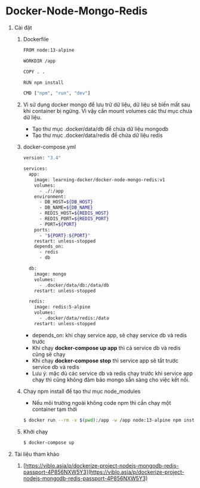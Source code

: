 # Docker-Node-Mongo-Redis


1. Cài đặt
    1. Dockerfile
        
        ```bash
        FROM node:13-alpine
        
        WORKDIR /app
        
        COPY . .
        
        RUN npm install
        
        CMD ["npm", "run", "dev"]
        ```
        
    2. Vì sử dụng docker mongo để lưu trữ dữ liệu, dữ liệu sẽ biến mất sau khi container bị ngừng. Vì vậy cần mount volumes các thư mục chưa dữ liệu.
        - Tạo thư mục .docker/data/db để chứa dữ liệu mongodb
        - Tạo thư mục .docker/data/redis để chứa dữ liệu redis
    3. docker-compose.yml
        
        ```bash
        version: "3.4"
        
        services:
          app:
            image: learning-docker/docker-node-mongo-redis:v1
            volumes:
              - ./:/app
            environment:
              - DB_HOST=${DB_HOST}
              - DB_NAME=${DB_NAME}
              - REDIS_HOST=${REDIS_HOST}
              - REDIS_PORT=${REDIS_PORT}
              - PORT=${PORT}
            ports:
              - "${PORT}:${PORT}"
            restart: unless-stopped
            depends_on:
              - redis
              - db
        
          db:
            image: mongo
            volumes:
              - .docker/data/db:/data/db
            restart: unless-stopped
        
          redis:
            image: redis:5-alpine
            volumes:
              - .docker/data/redis:/data
            restart: unless-stopped
        ```
        
        - depends_on: khi chạy service app, sẽ chạy service db và redis trước
        - Khi chạy **docker-compose up app** thì cả service db và redis cũng sẽ chạy
        - Khi chạy **docker-compose stop** thì service app sẽ tắt trước service db và redis
        - Lưu ý: mặc dù các service db và redis chạy trước khi service app chạy thì cũng không đảm bảo mongo sẵn sàng cho việc kết nối.
    4. Chạy npm install để tạo thư mục node_modules
        - Nếu môi trường ngoài không code npm thì cần chạy một container tạm thời
        
        ```bash
        $ docker run --rm -v $(pwd):/app -w /app node:13-alpine npm install
        ```
        
    5. Khởi chạy
        
        ```bash
        $ docker-compose up
        ```
        
2. Tài liệu tham khảo
    1. [https://viblo.asia/p/dockerize-project-nodejs-mongodb-redis-passport-4P856NXW5Y3](https://viblo.asia/p/dockerize-project-nodejs-mongodb-redis-passport-4P856NXW5Y3)
